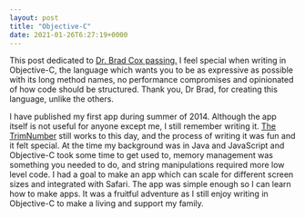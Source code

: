 ```yaml
---
layout: post
title: "Objective-C"
date: 2021-01-26T6:27:19+0000
---
```


This post dedicated to [Dr. Brad Cox passing.][1] I feel special when writing in Objective-C, the language which wants you to be as expressive as possible with its long method names, no performance compromises and opinionated of how code should be structured. Thank you, Dr Brad, for creating this language, unlike the others.

I have published my first app during summer of 2014. Although the app itself is not useful for anyone except me, I still remember writing it. [The TrimNumber][2] still works to this day, and the process of writing it was fun and it felt special. At the time my background was in Java and JavaScript and Objective-C took some time to get used to, memory management was something you needed to do, and string manipulations required more low level code. I had a goal to make an app which can scale for different screen sizes and integrated with Safari. The app was simple enough so I can learn how to make apps. It was a fruitful adventure as I still enjoy writing in Objective-C to make a living and support my family.


[1]: https://www.legacy.com/us/obituaries/scnow/name/brad-cox-obituary?pid=197454225
[2]: https://apps.apple.com/us/app/trimnumber/id891432865
